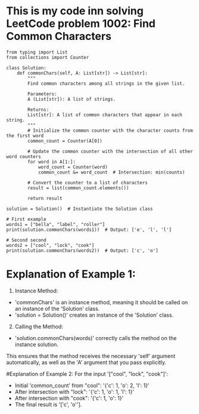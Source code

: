 # This is my code inn solving LeetCode problem 1002: Find Common Characters

```
from typing import List
from collections import Counter

class Solution:
    def commonChars(self, A: List[str]) -> List[str]:
        """
        Find common characters among all strings in the given list.

        Parameters:
        A (List[str]): A list of strings.

        Returns:
        List[str]: A list of common characters that appear in each string.
        """
        # Initialize the common counter with the character counts from the first word
        common_count = Counter(A[0])
        
        # Update the common counter with the intersection of all other word counters
        for word in A[1:]:
            word_count = Counter(word)
            common_count &= word_count  # Intersection: min(counts)

        # Convert the counter to a list of characters
        result = list(common_count.elements())
        
        return result

solution = Solution()  # Instantiate the Solution class

# First example
words1 = ["bella", "label", "roller"]
print(solution.commonChars(words1))  # Output: ['e', 'l', 'l']

# Second second
words2 = ["cool", "lock", "cook"]
print(solution.commonChars(words2))  # Output: ['c', 'o']
```

# Explanation of Example 1:

1. Instance Method:

- 'commonChars' is an instance method, meaning it should be called on an instance of the 'Solution' class.
- 'solution = Solution()' creates an instance of the 'Solution' class.

2. Calling the Method:

- 'solution.commonChars(words)' correctly calls the method on the instance solution.

This ensures that the method receives the necessary 'self' argument automatically, as well as the 'A' argument that you pass explicitly.

#Explanation of Example 2:
For the input '["cool", "lock", "cook"]':

- Initial 'common_count' from "cool": '{'c': 1, 'o': 2, 'l': 1}'
- After intersection with "lock": '{'c': 1, 'o': 1, 'l': 1}'
- After intersection with "cook": '{'c': 1, 'o': 1}'
- The final result is '['c', 'o''].
